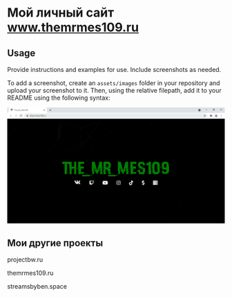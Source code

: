 # Мой личный сайт www.themrmes109.ru

## Usage 

Provide instructions and examples for use. Include screenshots as needed.

To add a screenshot, create an `assets/images` folder in your repository and upload your screenshot to it. Then, using the relative filepath, add it to your README using the following syntax:

![Скрин](assets/images/screenshot.png)

## Мои другие проекты

projectbw.ru

themrmes109.ru

streamsbyben.space
